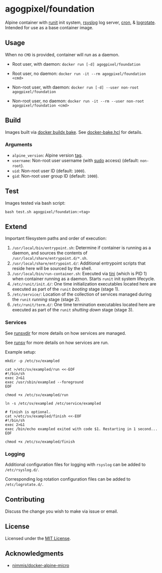 # agogpixel/foundation

Alpine container with [runit](http://smarden.org/runit/) init system, [rsyslog](https://www.rsyslog.com/) log server, [cron](https://man7.org/linux/man-pages/man8/cron.8.html), & [logrotate](https://man7.org/linux/man-pages/man8/logrotate.8.html). Intended for use as a base container image.

## Usage

When no `CMD` is provided, container will run as a daemon.

- Root user, with daemon: `docker run [-d] agogpixel/foundation`
- Root user, no daemon: `docker run -it --rm agogpixel/foundation <cmd>`

- Non-root user, with daemon: `docker run [-d] --user non-root agogpixel/foundation`
- Non-root user, no daemon: `docker run -it --rm --user non-root agogpixel/foundation <cmd>`

## Build

Images built via [docker buildx bake](https://docs.docker.com/engine/reference/commandline/buildx_bake/). See [docker-bake.hcl](./docker-bake.hcl) for details.

### Arguments

- `alpine_version`: Alpine version [tag](https://hub.docker.com/_/alpine?tab=tags&page=1&ordering=last_updated).
- `username`: Non-root user username (with [sudo](https://man7.org/linux/man-pages/man8/sudo.8.html) access) (default: `non-root`).
- `uid`: Non-root user ID (default: `1000`).
- `gid`: Non-root user group ID (default: `1000`).

## Test

Images tested via bash script:

```shell
bash test.sh agogpixel/foundation:<tag>
```

## Extend

Important filesystem paths and order of execution:

1. `/usr/local/bin/entrypoint.sh`: Determine if container is running as a daemon, and sources the contents of `/usr/local/share/entrypoint.d/*.sh`.
2. `/usr/local/share/entrypoint.d/`: Additional entrypoint scripts that reside here will be sourced by the shell.
3. `/usr/local/bin/run-container.sh`: Executed via [tini](https://github.com/krallin/tini) (which is PID 1) when container running as a daemon. Starts `runit` init system lifecycle.
4. `/etc/runit/init.d/`: One time initialization executables located here are executed as part of the `runit` _booting_ stage (stage 1).
5. `/etc/service/`: Location of the collection of services managed during the `runit` _running_ stage (stage 2).
6. `/etc/runit/term.d/`: One time termination executables located here are executed as part of the `runit` _shutting down_ stage (stage 3).

### Services

See [runsvdir](http://smarden.org/runit/runsvdir.8.html) for more details on how services are managed.

See [runsv](http://smarden.org/runit/runsv.8.html) for more details on how services are run.

Example setup:

```shell
mkdir -p /etc/sv/exampled

cat >/etc/sv/exampled/run <<-EOF
#!/bin/sh
exec 2>&1
exec /usr/sbin/exampled --foreground
EOF

chmod +x /etc/sv/exampled/run

ln -s /etc/sv/exampled /etc/service/exampled

# finish is optional.
cat >/etc/sv/exampled/finish <<-EOF
#!/bin/sh
exec 2>&1
exec /bin/echo exampled exited with code $1. Restarting in 1 second...
EOF

chmod +x /etc/sv/exampled/finish
```

### Logging

Additional configuration files for logging with `rsyslog` can be added to `/etc/rsyslog.d/`.

Corresponding log rotation configuration files can be added to `/etc/logrotate.d/`.

## Contributing

Discuss the change you wish to make via issue or email.

## License

Licensed under the [MIT License](./LICENSE).

## Acknowledgments

- [nimmis/docker-alpine-micro](https://github.com/nimmis/docker-alpine-micro)
